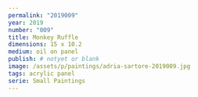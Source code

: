 ```yaml
---
permalink: "2019009"
year: 2019
number: "009"
title: Monkey Ruffle
dimensions: 15 x 10.2
medium: oil on panel
publish: # notyet or blank
image: /assets/p/paintings/adria-sartore-2019009.jpg
tags: acrylic panel
serie: Small Paintings
---
```

